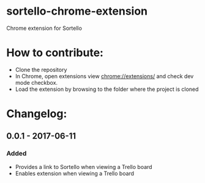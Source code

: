 # sortello-chrome-extension
Chrome extension for Sortello

# How to contribute:
- Clone the repository
- In Chrome, open extensions view [chrome://extensions/](chrome://extensions/) and check dev mode checkbox.
- Load the extension by browsing to the folder where the project is cloned

# Changelog:
## 0.0.1 - 2017-06-11
### Added
- Provides a link to Sortello when viewing a Trello board 
- Enables extension when viewing a Trello board
